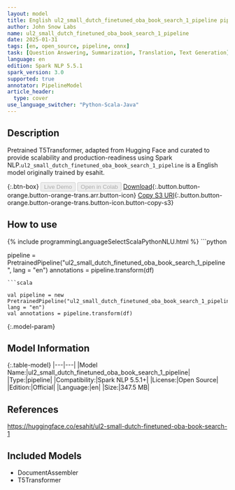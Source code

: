 ```yaml
---
layout: model
title: English ul2_small_dutch_finetuned_oba_book_search_1_pipeline pipeline T5Transformer from esahit
author: John Snow Labs
name: ul2_small_dutch_finetuned_oba_book_search_1_pipeline
date: 2025-01-31
tags: [en, open_source, pipeline, onnx]
task: [Question Answering, Summarization, Translation, Text Generation]
language: en
edition: Spark NLP 5.5.1
spark_version: 3.0
supported: true
annotator: PipelineModel
article_header:
  type: cover
use_language_switcher: "Python-Scala-Java"
---
```


## Description

Pretrained T5Transformer, adapted from Hugging Face and curated to provide scalability and production-readiness using Spark NLP.`ul2_small_dutch_finetuned_oba_book_search_1_pipeline` is a English model originally trained by esahit.

{:.btn-box}
<button class="button button-orange" disabled>Live Demo</button>
<button class="button button-orange" disabled>Open in Colab</button>
[Download](https://s3.amazonaws.com/auxdata.johnsnowlabs.com/public/models/ul2_small_dutch_finetuned_oba_book_search_1_pipeline_en_5.5.1_3.0_1738315430933.zip){:.button.button-orange.button-orange-trans.arr.button-icon}
[Copy S3 URI](s3://auxdata.johnsnowlabs.com/public/models/ul2_small_dutch_finetuned_oba_book_search_1_pipeline_en_5.5.1_3.0_1738315430933.zip){:.button.button-orange.button-orange-trans.button-icon.button-copy-s3}

## How to use



<div class="tabs-box" markdown="1">
{% include programmingLanguageSelectScalaPythonNLU.html %}
```python

pipeline = PretrainedPipeline("ul2_small_dutch_finetuned_oba_book_search_1_pipeline", lang = "en")
annotations =  pipeline.transform(df)   

```
```scala

val pipeline = new PretrainedPipeline("ul2_small_dutch_finetuned_oba_book_search_1_pipeline", lang = "en")
val annotations = pipeline.transform(df)

```
</div>

{:.model-param}
## Model Information

{:.table-model}
|---|---|
|Model Name:|ul2_small_dutch_finetuned_oba_book_search_1_pipeline|
|Type:|pipeline|
|Compatibility:|Spark NLP 5.5.1+|
|License:|Open Source|
|Edition:|Official|
|Language:|en|
|Size:|347.5 MB|

## References

https://huggingface.co/esahit/ul2-small-dutch-finetuned-oba-book-search-1

## Included Models

- DocumentAssembler
- T5Transformer